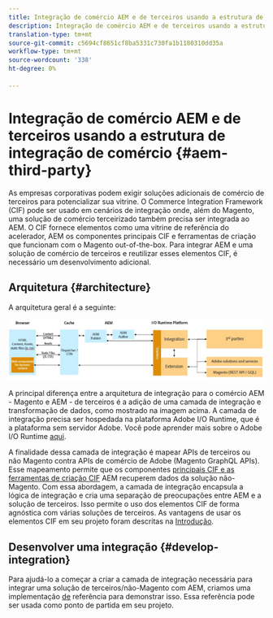 ```yaml
---
title: Integração de comércio AEM e de terceiros usando a estrutura de integração de comércio
description: Integração de comércio AEM e de terceiros usando a estrutura de integração de comércio
translation-type: tm+mt
source-git-commit: c5694cf8651cf8ba5331c730fa1b1180310dd35a
workflow-type: tm+mt
source-wordcount: '338'
ht-degree: 0%

---
```



# Integração de comércio AEM e de terceiros usando a estrutura de integração de comércio {#aem-third-party}

As empresas corporativas podem exigir soluções adicionais de comércio de terceiros para potencializar sua vitrine. O Commerce Integration Framework (CIF) pode ser usado em cenários de integração onde, além do Magento, uma solução de comércio terceirizado também precisa ser integrada ao AEM. O CIF fornece elementos como uma vitrine de referência do acelerador, AEM os componentes principais CIF e ferramentas de criação que funcionam com o Magento out-of-the-box. Para integrar AEM e uma solução de comércio de terceiros e reutilizar esses elementos CIF, é necessário um desenvolvimento adicional.

## Arquitetura {#architecture}

A arquitetura geral é a seguinte:

![Visão geral da arquitetura AEM não-Magento/de terceiros](/help/commerce-cloud/assets/AEM_nonMagento_Architecture.JPG)

A principal diferença entre a arquitetura de integração para o comércio AEM - Magento e AEM - de terceiros é a adição de uma camada de integração e transformação de dados, como mostrado na imagem acima. A camada de integração precisa ser hospedada na plataforma Adobe I/O Runtime, que é a plataforma sem servidor Adobe. Você pode aprender mais sobre o Adobe I/O Runtime [aqui](https://www.adobe.io/apis/experienceplatform/runtime.html).

A finalidade dessa camada de integração é mapear APIs de terceiros ou não Magento contra APIs de comércio de Adobe (Magento GraphQL APIs). Esse mapeamento permite que os componentes [principais CIF e as ferramentas de criação CIF](https://github.com/adobe/aem-core-cif-components) AEM recuperem dados da solução não-Magento. Com essa abordagem, a camada de integração encapsula a lógica de integração e cria uma separação de preocupações entre AEM e a solução de terceiros. Isso permite o uso dos elementos CIF de forma agnóstica com várias soluções de terceiros. As vantagens de usar os elementos CIF em seu projeto foram descritas na [Introdução](/help/commerce-cloud/overview.md).

## Desenvolver uma integração {#develop-integration}

Para ajudá-lo a começar a criar a camada de integração necessária para integrar uma solução de terceiros/não-Magento com AEM, criamos uma implementação [de](https://github.com/adobe/commerce-cif-graphql-integration-reference) referência para demonstrar isso. Essa referência pode ser usada como ponto de partida em seu projeto.
